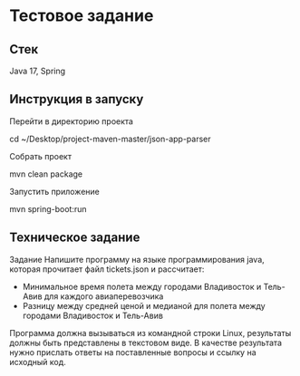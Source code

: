 # Тестовое задание

## Стек
Java 17, Spring

## Инструкция в запуску
Перейти в директорию проекта

cd ~/Desktop/project-maven-master/json-app-parser

Собрать проект

mvn clean package

Запустить приложение

mvn spring-boot:run

## Техническое задание
Задание
Напишите программу на языке программирования java, которая прочитает файл tickets.json и рассчитает:
- Минимальное время полета между городами Владивосток и Тель-Авив для каждого авиаперевозчика
- Разницу между средней ценой  и медианой для полета между городами  Владивосток и Тель-Авив

Программа должна вызываться из командной строки Linux, результаты должны быть представлены в текстовом виде. 
В качестве результата нужно прислать ответы на поставленные вопросы и ссылку на исходный код.
